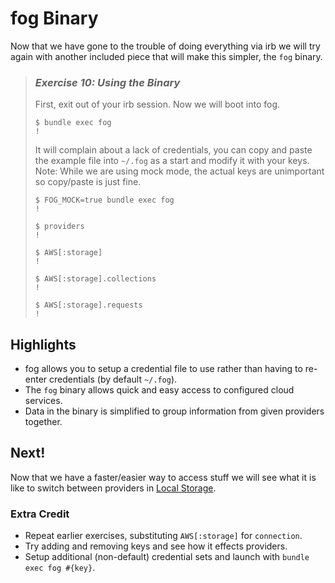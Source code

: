 # fog Binary

Now that we have gone to the trouble of doing everything via irb we will try again with another included piece that will make this simpler, the `fog` binary.

> ### *Exercise 10: Using the Binary*
>
> First, exit out of your irb session.
> Now we will boot into fog.
>
>     $ bundle exec fog
>     !
>
> It will complain about a lack of credentials, you can copy and paste the example file into `~/.fog` as a start and modify it with your keys.
> Note: While we are using mock mode, the actual keys are unimportant so copy/paste is just fine.
>
>     $ FOG_MOCK=true bundle exec fog
>     !
>
>     $ providers
>     !
>
>     $ AWS[:storage]
>     !
>
>     $ AWS[:storage].collections
>     !
>
>     $ AWS[:storage].requests
>     !

## Highlights

* fog allows you to setup a credential file to use rather than having to re-enter credentials (by default `~/.fog`).
* The `fog` binary allows quick and easy access to configured cloud services.
* Data in the binary is simplified to group information from given providers together.

## Next!

Now that we have a faster/easier way to access stuff we will see what it is like to switch between providers in [Local Storage](5_local_storage.html).

### Extra Credit

* Repeat earlier exercises, substituting `AWS[:storage]` for `connection`.
* Try adding and removing keys and see how it effects providers.
* Setup additional (non-default) credential sets and launch with `bundle exec fog #{key}`.
